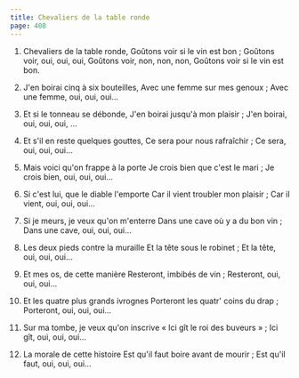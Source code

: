 ```yaml
---
title: Chevaliers de la table ronde
page: 408
---  
```



1.  Chevaliers de la table ronde,
Goûtons voir si le vin est bon ;
Goûtons voir, oui, oui, oui,
Goûtons voir, non, non, non,
Goûtons voir si le vin est bon.


2. J'en boirai cinq à six bouteilles,
Avec une femme sur mes genoux ;
Avec une femme, oui, oui, oui...


3. Et si le tonneau se débonde,
J'en boirai jusqu'à mon plaisir ;
J'en boirai, oui, oui, oui, ...


4. Et s'il en reste quelques gouttes,
Ce sera pour nous rafraîchir ;
Ce sera, oui, oui, oui…


5. Mais voici qu'on frappe à la porte
Je crois bien que c'est le mari ;
Je crois bien, oui, oui, oui…


6. Si c'est lui, que le diable l'emporte
Car il vient troubler mon plaisir ;
Car il vient, oui, oui, oui…


7. Si je meurs, je veux qu'on m'enterre
Dans une cave où y a du bon vin ;
Dans une cave, oui, oui, oui…


8. Les deux pieds contre la muraille
Et la tête sous le robinet ;
Et la tête, oui, oui, oui…


9. Et mes os, de cette manière
Resteront, imbibés de vin ;
Resteront, oui, oui, oui…


10. Et les quatre plus grands ivrognes
Porteront les quatr' coins du drap ;
Porteront, oui, oui, oui…


11. Sur ma tombe, je veux qu'on inscrive
« Ici gît le roi des buveurs » ;
Ici gît, oui, oui, oui…


12. La morale de cette histoire
Est qu'il faut boire avant de mourir ;
Est qu'il faut, oui, oui, oui…